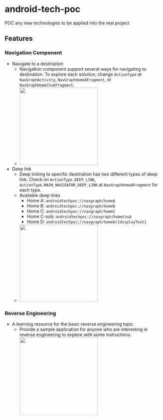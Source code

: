 # android-tech-poc

POC any new technologies to be applied into the real project

## Features

### Navigation Component

- Navigate to a destination
    - Navigation component support several ways for navigating to destination. To explore each
      solution, change `ActionType` at `NavGraphActivity`, `NavGraphHomeAFragment`,
      or `NavGraphHomeCSubFragment`.
    - <img src="https://user-images.githubusercontent.com/51980713/178474051-1b142b93-097b-43ad-8869-5fc06392b7ca.gif" width="250">
- Deep link
    - Deep linking to specific destination has two different types of deep link. Check
      on `ActionType.DEEP_LINK`, `ActionType.MAIN_NAVIGATOR_DEEP_LINK` at `NavGraphHomeAFragment`
      for each type.
    - Available deep links
        - Home A: `androidtechpoc://navgraph/homeA`
        - Home B: `androidtechpoc://navgraph/homeB`
        - Home C: `androidtechpoc://navgraph/homeC`
        - Home C-sub: `androidtechpoc://navgraph/homeCsub`
        - Home D: `androidtechpoc://navgraph/homeD/{displayText}`
    - <img src="https://user-images.githubusercontent.com/51980713/178474070-d422101e-4457-4db8-8899-532f6ec8fc7f.gif" width="250">

### Reverse Engineering

- A learning resource for the basic reverse engineering topic
    - Provide a sample application for anyone who are interesting in reverse engineering to explore
      with some instructions.<br />
      <img src="https://user-images.githubusercontent.com/44750404/191717595-24af34d2-291d-4545-8680-56f580ec6234.jpg" width="250">
